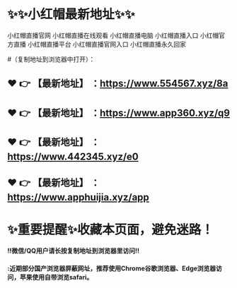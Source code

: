 # :sparkles::sparkles:小红帽最新地址:sparkles::sparkles:

小红帽直播官网
小红帽直播在线观看
小红帽直播电脑
小红帽直播入口
小红帽官方直播
小红帽直播平台
小红帽直播官网入口
小红帽直播永久回家
 
#（复制地址到浏览器中打开）：

 :heart: :point_right: 【最新地址】 ：https://www.554567.xyz/8a
 ------
 :heart: :point_right: 【最新地址】 ：https://www.app360.xyz/q9
 ------
 :heart: :point_right: 【最新地址】 ：https://www.442345.xyz/e0
 ------
 :heart: :point_right: 【最新地址】 ：https://www.apphuijia.xyz/app
 ------
# :sparkles:重要提醒:sparkles:收藏本页面，避免迷路！
#### ‼️微信/QQ用户请长按复制地址到浏览器里访问‼
#### :近期部分国产浏览器屏蔽网址，推荐使用Chrome谷歌浏览器、Edge浏览器访问，苹果使用自带浏览safari。
